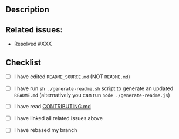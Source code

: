 <!-- Thank you for your contribution! :thumbsup: -->
<!-- Please makes sure that these checkboxes are checked before submitting your PR, thank you! -->

## Description
<!-- Example: Added error property support to `action` API -->

## Related issues:
- Resolved #XXX

## Checklist

* [ ] I have edited `README_SOURCE.md` (NOT `README.md`)
* [ ] I have run `sh ./generate-readme.sh` script to generate an updated `README.md` (alternatively you can run `node ./generate-readme.js`)

* [ ] I have read [CONTRIBUTING.md](../CONTRIBUTING.md)
* [ ] I have linked all related issues above
* [ ] I have rebased my branch

